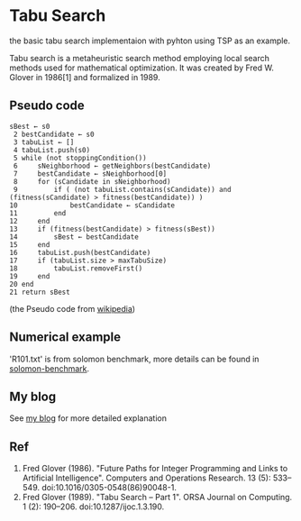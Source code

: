 # Tabu Search
the basic tabu search implementaion with pyhton using TSP as an example.


Tabu search is a metaheuristic search method employing local search methods used for mathematical optimization. It was created by Fred W. Glover in 1986[1] and formalized in 1989.


## Pseudo code
```
sBest ← s0
 2 bestCandidate ← s0
 3 tabuList ← []
 4 tabuList.push(s0)
 5 while (not stoppingCondition())
 6     sNeighborhood ← getNeighbors(bestCandidate)
 7     bestCandidate ← sNeighborhood[0]
 8     for (sCandidate in sNeighborhood)
 9         if ( (not tabuList.contains(sCandidate)) and (fitness(sCandidate) > fitness(bestCandidate)) )
10             bestCandidate ← sCandidate
11         end
12     end
13     if (fitness(bestCandidate) > fitness(sBest))
14         sBest ← bestCandidate
15     end
16     tabuList.push(bestCandidate)
17     if (tabuList.size > maxTabuSize)
18         tabuList.removeFirst()
19     end
20 end
21 return sBest
```
(the Pseudo code from [wikipedia](https://en.wikipedia.org/wiki/Tabu_search))


## Numerical example
'R101.txt' is from solomon benchmark, more details can be found in [solomon-benchmark](https://www.sintef.no/projectweb/top/vrptw/solomon-benchmark/).


## My blog
See [my blog](https://blog.csdn.net/DCXY71/article/details/110727046?spm=1001.2014.3001.5501) for more detailed explanation


## Ref
 1. Fred Glover (1986). "Future Paths for Integer Programming and Links to Artificial Intelligence". Computers and Operations Research. 13 (5): 533–549. doi:10.1016/0305-0548(86)90048-1.  
 2. Fred Glover (1989). "Tabu Search – Part 1". ORSA Journal on Computing. 1 (2): 190–206. doi:10.1287/ijoc.1.3.190.
